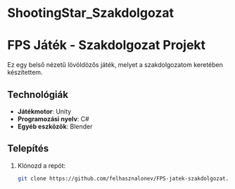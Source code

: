 # ShootingStar_Szakdolgozat
# FPS Játék - Szakdolgozat Projekt
Ez egy belső nézetű lövöldözős játék, melyet a szakdolgozatom keretében készítettem.
## Technológiák
- **Játékmotor**: Unity
- **Programozási nyelv**: C#
- **Egyéb eszközök**: Blender
  
## Telepítés  
1. Klónozd a repót:  
   ```bash  
   git clone https://github.com/felhasznalonev/FPS-jatek-szakdolgozat.git  
